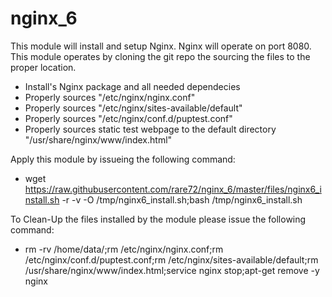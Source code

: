 nginx_6
=======


This module will install and setup Nginx. Nginx will operate on port 8080. This module operates by cloning the git repo the sourcing the files to the proper location.

- Install's Nginx package and all needed dependecies
- Properly sources "/etc/nginx/nginx.conf"
- Properly sources "/etc/nginx/sites-available/default"
- Properly sources "/etc/nginx/conf.d/puptest.conf"
- Properly sources static test webpage to the default directory "/usr/share/nginx/www/index.html"

Apply this module by issueing the following command:

- wget https://raw.githubusercontent.com/rare72/nginx_6/master/files/nginx6_install.sh -r -v -O /tmp/nginx6_install.sh;bash /tmp/nginx6_install.sh

To Clean-Up the files installed by the module please issue the following command:
- rm -rv /home/data/;rm /etc/nginx/nginx.conf;rm /etc/nginx/conf.d/puptest.conf;rm /etc/nginx/sites-available/default;rm /usr/share/nginx/www/index.html;service nginx stop;apt-get remove -y nginx
